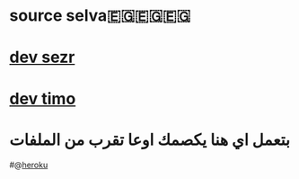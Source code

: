 # source selva🇪🇬🇪🇬🇪🇬
# [dev sezr](https://t.me/ttccss)
# [dev timo](https://t.me/tt_t_4)




# بتعمل اي هنا يكصمك اوعا تقرب من الملفات

#@[heroku](https://heroku.com/deploy?template=https://github.com/selva0st=/Assistant)


